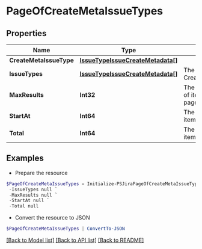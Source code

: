 # PageOfCreateMetaIssueTypes
## Properties

Name | Type | Description | Notes
------------ | ------------- | ------------- | -------------
**CreateMetaIssueType** | [**IssueTypeIssueCreateMetadata[]**](IssueTypeIssueCreateMetadata.md) |  | [optional] 
**IssueTypes** | [**IssueTypeIssueCreateMetadata[]**](IssueTypeIssueCreateMetadata.md) | The list of CreateMetaIssueType. | [optional] [readonly] 
**MaxResults** | **Int32** | The maximum number of items to return per page. | [optional] [readonly] 
**StartAt** | **Int64** | The index of the first item returned. | [optional] [readonly] 
**Total** | **Int64** | The total number of items in all pages. | [optional] [readonly] 

## Examples

- Prepare the resource
```powershell
$PageOfCreateMetaIssueTypes = Initialize-PSJiraPageOfCreateMetaIssueTypes  -CreateMetaIssueType null `
 -IssueTypes null `
 -MaxResults null `
 -StartAt null `
 -Total null
```

- Convert the resource to JSON
```powershell
$PageOfCreateMetaIssueTypes | ConvertTo-JSON
```

[[Back to Model list]](../README.md#documentation-for-models) [[Back to API list]](../README.md#documentation-for-api-endpoints) [[Back to README]](../README.md)

